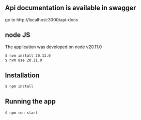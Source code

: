 
## Api documentation is available in swagger
go to http://localhost:3000/api-docs
## node JS
The application was developed on node v20.11.0
```bash
$ nvm install 20.11.0
$ nvm use 20.11.0
```
## Installation

```bash
$ npm install
```

## Running the app

```bash
$ npm run start
```

